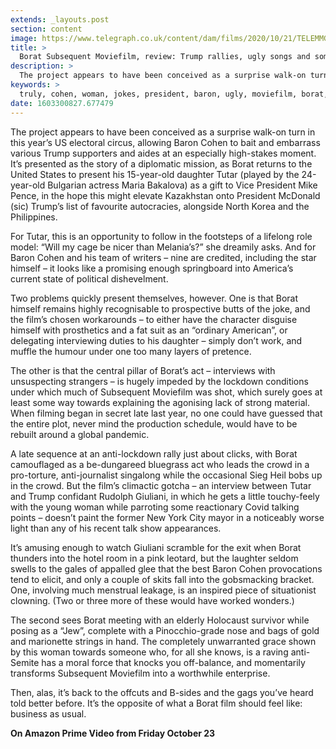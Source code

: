 ```yaml
--- 
extends: _layouts.post 
section: content 
image: https://www.telegraph.co.uk/content/dam/films/2020/10/21/TELEMMGLPICT000242466928_trans_NvBQzQNjv4BqM37qcIWR9CtrqmiMdQVx7KmTKXIomgWFyyVc9h-5QJw.jpeg?impolicy=logo-overlay 
title: > 
  Borat Subsequent Moviefilm, review: Trump rallies, ugly songs and some truly rotten jokes 
description: > 
  The project appears to have been conceived as a surprise walk-on turn in this year’s US electoral circus, allowing Baron Cohen to bait and embarrass various Trump supporters and aides at an especially high-stakes moment.And for Baron Cohen and his team of writers – nine are credited, including the star himself – it looks like a promising enough springboard into America’s current state of political dishevelment.The other is that the central pillar of Borat’s act – interviews with unsuspecting strangers – is hugely impeded by the lockdown conditions under which much of Subsequent Moviefilm was shot, which surely goes at least some way towards explaining the agonising lack of strong material.The completely unwarranted grace shown by this woman towards someone who, for all she knows, is a raving anti-Semite has a moral force that knocks you off-balance, and momentarily transforms Subsequent Moviefilm into a worthwhile enterprise.It’s the opposite of what a Borat film should feel like: business as usual. 
keywords: > 
  truly, cohen, woman, jokes, president, baron, ugly, moviefilm, borat, subsequent, trump, rotten, present, songs, review, rallies, tutar 
date: 1603300827.677479 
--- 
```

<div><p>The project appears to have been conceived as a surprise walk-on turn in this year&#8217;s US electoral circus, allowing Baron Cohen to bait and embarrass various Trump supporters and aides at an especially high-stakes moment. It&#8217;s presented as the story of a diplomatic mission, as Borat returns to the United States to present his 15-year-old daughter Tutar (played by the 24-year-old Bulgarian actress Maria Bakalova) as a gift to Vice President Mike Pence, in the hope this might elevate Kazakhstan onto President McDonald (sic) Trump&#8217;s list of favourite autocracies, alongside North Korea and the Philippines.</p>
<p>For Tutar, this is an opportunity to follow in the footsteps of a lifelong role model: &#8220;Will my cage be nicer than Melania&#8217;s?&#8221; she dreamily asks. And for Baron Cohen and his team of writers &#8211; nine are credited, including the star himself &#8211; it looks like a promising enough springboard into America&#8217;s current state of political dishevelment.</p>
<p>Two problems quickly present themselves, however. One is that Borat himself remains highly recognisable to prospective butts of the joke, and the film&#8217;s chosen workarounds &#8211; to either have the character disguise himself with prosthetics and a fat suit as an &#8220;ordinary American&#8221;, or delegating interviewing duties to his daughter &#8211; simply don&#8217;t work, and muffle the humour under one too many layers of pretence.</p>
<p>The other is that the central pillar of Borat&#8217;s act &#8211; interviews with unsuspecting strangers &#8211; is hugely impeded by the lockdown conditions under which much of Subsequent Moviefilm was shot, which surely goes at least some way towards explaining the agonising lack of strong material. When filming began in secret late last year, no one could have guessed that the entire plot, never mind the production schedule, would have to be rebuilt around a global pandemic.</p>
<p>A late sequence at an anti-lockdown rally just about clicks, with Borat camouflaged as a be-dungareed bluegrass act who leads the crowd in a pro-torture, anti-journalist singalong while the occasional Sieg Heil bobs up in the crowd. But the film&#8217;s climactic gotcha &#8211; an interview between Tutar and Trump confidant Rudolph Giuliani, in which he gets a little touchy-feely with the young woman while parroting some reactionary Covid talking points &#8211; doesn&#8217;t paint the former New York City mayor in a noticeably worse light than any of his recent talk show appearances.</p>
<p>It&#8217;s amusing enough to watch Giuliani scramble for the exit when Borat thunders into the hotel room in a pink leotard, but the laughter seldom swells to the gales of appalled glee that the best Baron Cohen provocations tend to elicit, and only a couple of skits fall into the gobsmacking bracket. One, involving much menstrual leakage, is an inspired piece of situationist clowning. (Two or three more of these would have worked wonders.)</p>
<p>The second sees Borat meeting with an elderly Holocaust survivor while posing as a &#8220;Jew&#8221;, complete with a Pinocchio-grade nose and bags of gold and marionette strings in hand. The completely unwarranted grace shown by this woman towards someone who, for all she knows, is a raving anti-Semite has a moral force that knocks you off-balance, and momentarily transforms Subsequent Moviefilm into a worthwhile enterprise.&#160;</p>
<p>Then, alas, it&#8217;s back to the offcuts and B-sides and the gags you&#8217;ve heard told better before. It&#8217;s the opposite of what a Borat film should feel like: business as usual.</p>
<p><strong>On Amazon Prime Video from Friday October 23</strong></p>
</div>